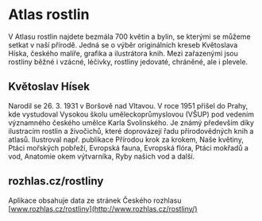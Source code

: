 # Atlas rostlin

V Atlasu rostlin najdete bezmála 700 květin a bylin, se kterými se můžeme setkat v naší přírodě. Jedná se o výběr originálních kreseb Květoslava Híska, českého malíře, grafika a ilustrátora knih. Mezi zařazenými jsou rostliny běžné i vzácné, léčivky, rostliny jedovaté, chráněné, ale i plevele.

## Květoslav Hísek

Narodil se 26. 3. 1931 v Boršově nad Vltavou. V roce 1951 přišel do Prahy, kde vystudoval Vysokou školu uměleckoprůmyslovou (VŠUP) pod vedením významného českého umělce Karla Svolinského. Je známý především díky ilustracím rostlin a živočichů, které doprovázejí řadu přírodovědných knih a atlasů. Ilustroval např. publikace Přírodou krok za krokem, Naše květiny, Ptáci mořských pobřeží, Evropská fauna, Evropská flóra, Ptáci mokřadů a vod, Anatomie okem výtvarníka, Ryby našich vod a další.

## rozhlas.cz/rostliny</h3>

Aplikace obsahuje data ze stránek Českého rozhlasu [www.rozhlas.cz/rostliny](http://www.rozhlas.cz/rostliny/)
